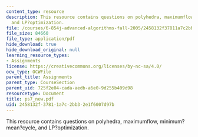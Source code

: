 ```yaml
---
content_type: resource
description: This resource contains questions on polyhedra, maximumflow, minimum?mean?cycle,
  and LP?optimization.
file: /courses/6-854j-advanced-algorithms-fall-2005/2458132f37811a7c2bb32e1f6007d97b_ps7_new.pdf
file_size: 84660
file_type: application/pdf
hide_download: true
hide_download_original: null
learning_resource_types:
- Assignments
license: https://creativecommons.org/licenses/by-nc-sa/4.0/
ocw_type: OCWFile
parent_title: Assignments
parent_type: CourseSection
parent_uid: 725f2e04-cada-aedb-a6e0-9d255b409d98
resourcetype: Document
title: ps7_new.pdf
uid: 2458132f-3781-1a7c-2bb3-2e1f6007d97b
---
```

This resource contains questions on polyhedra, maximumflow, minimum?mean?cycle, and LP?optimization.